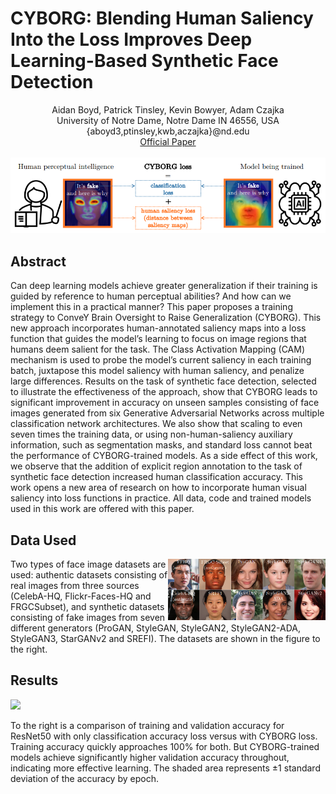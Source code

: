 # CYBORG: Blending Human Saliency Into the Loss Improves Deep Learning-Based Synthetic Face Detection

<p align="center">
Aidan Boyd, Patrick Tinsley, Kevin Bowyer, Adam Czajka <br>
University of Notre Dame, Notre Dame IN 46556, USA <br>
{aboyd3,ptinsley,kwb,aczajka}@nd.edu <br>
<a href="https://openaccess.thecvf.com/content/WACV2023/papers/Boyd_CYBORG_Blending_Human_Saliency_Into_the_Loss_Improves_Deep_Learning-Based_WACV_2023_paper.pdf">Official Paper</a> <br> <br>
<img src="figures/main_figure.png">
</p>

## Abstract
<p>
Can deep learning models achieve greater generalization if their training is guided by reference to human perceptual abilities? And how can we implement this in a practical manner? This paper proposes a training strategy to ConveY Brain Oversight to Raise Generalization (CYBORG). This new approach incorporates human-annotated saliency maps into a loss function that guides the model’s learning to focus on image regions that humans deem salient for the task. The Class Activation Mapping (CAM) mechanism is used to probe the model’s current saliency in each training batch, juxtapose this model saliency with human saliency, and penalize large differences. Results on the task of synthetic face detection, selected to illustrate the effectiveness of the approach, show that CYBORG leads to significant improvement in accuracy on unseen samples consisting of face images generated from six Generative Adversarial Networks across multiple classification network architectures. We also show that scaling to even seven times the training data, or using non-human-saliency auxiliary information, such as segmentation masks, and standard loss cannot beat the performance of CYBORG-trained models. As a side effect of this work, we observe that the addition of explicit region annotation to the task of synthetic face detection increased human classification accuracy. This work opens a new area of research on how to incorporate human visual saliency into loss functions in practice. All data, code and trained models used in this work are offered with this paper.
</p>

## Data Used
<img src="figures/data_examples.png" width=50% align="right">
<p>
Two types of face image datasets are used: authentic datasets consisting of real images from three sources
(CelebA-HQ, Flickr-Faces-HQ and FRGCSubset), and synthetic datasets consisting of fake images from seven different generators (ProGAN, StyleGAN,
StyleGAN2, StyleGAN2-ADA, StyleGAN3, StarGANv2
and SREFI). The datasets are shown in the figure to the right.
</p>

## Results
<img src="figures/accuracy.png width=50% align=right">
<p>
To the right is a comparison of training and validation accuracy
for ResNet50 with only classification accuracy loss versus
with CYBORG loss. Training accuracy quickly approaches
100% for both. But CYBORG-trained models achieve significantly higher validation accuracy throughout, indicating
more effective learning. The shaded area represents ±1 standard deviation of the accuracy by epoch.
</p>

